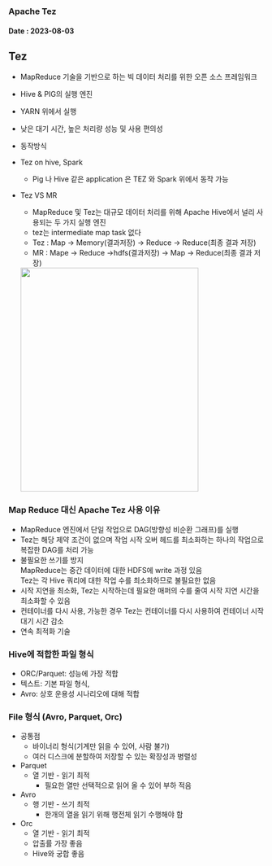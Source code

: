 ### Apache Tez
#### Date : 2023-08-03
## Tez
+ MapReduce 기술을 기반으로 하는 빅 데이터 처리를 위한 오픈 소스 프레임워크
+ Hive & PIG의 실행 엔진
+ YARN 위에서 실행
+  낮은 대기 시간, 높은 처리량 성능 및 사용 편의성

+ 동작방식
+ Tez on hive, Spark
  +  Pig 나 Hive 같은 application 은 TEZ 와 Spark 위에서 동작 가능   
+ Tez VS MR   
  + MapReduce 및 Tez는 대규모 데이터 처리를 위해 Apache Hive에서 널리 사용되는 두 가지 실행 엔진
  + tez는 intermediate map task 없다
  + Tez : Map -> Memory(결과저장) -> Reduce -> Reduce(최종 결과 저장)
  + MR : Mape -> Reduce ->hdfs(결과저장) -> Map -> Reduce(최종 결과 저장)
  <img height="440" src="img/img_47.png" width="350"/>

### Map Reduce 대신 Apache Tez 사용 이유
- MapReduce 엔진에서 단일 작업으로 DAG(방향성 비순환 그래프)를 실행    
- Tez는 해당 제약 조건이 없으며 작업 시작 오버 헤드를 최소화하는 하나의 작업으로 복잡한 DAG를 처리 가능  
- 불필요한 쓰기를 방지       
 MapReduce는 중간 데이터에 대한 HDFS에 write 과정 있음       
 Tez는 각 Hive 쿼리에 대한 작업 수를 최소화하므로 불필요한 없음
- 시작 지연을 최소화, Tez는 시작하는데 필요한 매퍼의 수를 줄여 시작 지연 시간을 최소화할 수 있음
- 컨테이너를 다시 사용, 가능한 경우 Tez는 컨테이너를 다시 사용하여 컨테이너 시작 대기 시간 감소
- 연속 최적화 기술

### Hive에 적합한 파일 형식 
- ORC/Parquet: 성능에 가장 적합 
- 텍스트: 기본 파일 형식, 
- Avro: 상호 운용성 시나리오에 대해 적합


### File 형식 (Avro, Parquet, Orc)
+ 공통점
  + 바이너리 형식(기계만 읽을 수 있어, 사람 불가)
  + 여러 디스크에 분할하여 저장할 수 있는 확장성과 병렬성
+ Parquet
  + 열 기반 - 읽기 최적
    + 필요한 열만 선택적으로 읽어 올 수 있어 부하 적음
+ Avro
  + 행 기반 - 쓰기 최적
    + 한개의 열을 읽기 위해 행전체 읽기 수행해야 함
+ Orc
  + 열 기반 - 읽기 최적
  + 압출률 가장 좋음
  + Hive와 궁합 좋음
